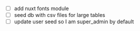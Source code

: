 - [ ] add nuxt fonts module
- [ ] seed db with csv files for large tables
- [ ] update user seed so I am super_admin by default